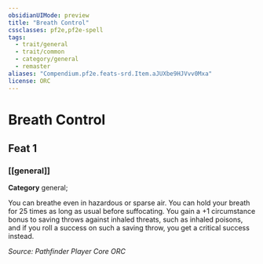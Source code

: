 ```yaml
---
obsidianUIMode: preview
title: "Breath Control"
cssclasses: pf2e,pf2e-spell
tags:
  - trait/general
  - trait/common
  - category/general
  - remaster
aliases: "Compendium.pf2e.feats-srd.Item.aJUXbe9HJVvv0Mxa"
license: ORC
---
```

# Breath Control
## Feat 1
### [[general]]

**Category** general; 




You can breathe even in hazardous or sparse air. You can hold your breath for 25 times as long as usual before suffocating. You gain a +1 circumstance bonus to saving throws against inhaled threats, such as inhaled poisons, and if you roll a success on such a saving throw, you get a critical success instead.

*Source: Pathfinder Player Core*
*ORC*